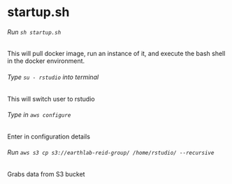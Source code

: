 # startup.sh

###### Run `sh startup.sh`
This will pull docker image, run an instance of it, and execute the bash shell in the docker environment.

###### Type `su - rstudio` into terminal
This will switch user to rstudio

###### Type in `aws configure`
Enter in configuration details

###### Run `aws s3 cp s3://earthlab-reid-group/ /home/rstudio/ --recursive`
Grabs data from S3 bucket
